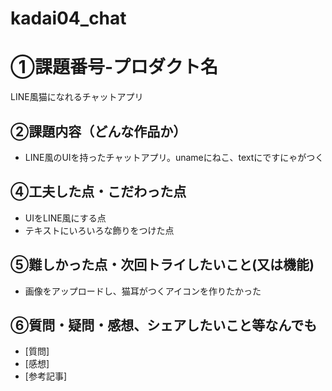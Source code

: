 # kadai04_chat
# ①課題番号-プロダクト名

LINE風猫になれるチャットアプリ

## ②課題内容（どんな作品か）

- LINE風のUIを持ったチャットアプリ。unameにねこ、textにですにゃがつく

## ④工夫した点・こだわった点

- UIをLINE風にする点
- テキストにいろいろな飾りをつけた点

## ⑤難しかった点・次回トライしたいこと(又は機能)

- 画像をアップロードし、猫耳がつくアイコンを作りたかった

## ⑥質問・疑問・感想、シェアしたいこと等なんでも

- [質問]
- [感想]
- [参考記事]
